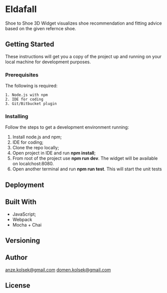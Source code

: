 # Eldafall

Shoe to Shoe 3D Widget visualizes shoe recommendation and fitting advice based on the given refernce shoe.

## Getting Started

These instructions will get you a copy of the project up and running on your local machine for development purposes.

### Prerequisites

The following is required:

```
1. Node.js with npm
2. IDE for coding
3. Git/Bitbucket plugin
```

### Installing

Follow the steps to get a development environment running:

1. Install node.js and npm;
2. IDE for coding;
3. Clone the repo locally;
4. Open project in IDE and run **npm install**;
5. From root of the project use **npm run dev**. The widget will be available on localchost:8080.
6. Open another terminal and run **npm run test**. This will start the unit tests

## Deployment


## Built With

* JavaScript;
* Webpack
* Mocha + Chai

## Versioning



## Author

anze.kolsek@gmail.com
domen.kolsek@gmail.com

## License

